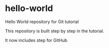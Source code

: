 # hello-world
Hello World repository for Git tutorial

This repository is built step by step in the tutorial.

It now includes step for GitHub
